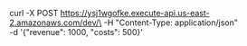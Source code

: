 curl -X POST https://ysj1wgofke.execute-api.us-east-2.amazonaws.com/dev/\
-H "Content-Type: application/json" \
-d '{"revenue": 1000, "costs": 500}'